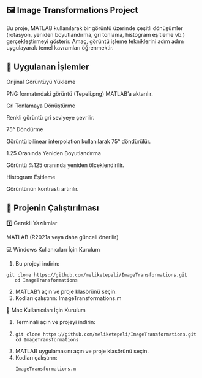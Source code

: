 ## 🖼️ Image Transformations Project

Bu proje, MATLAB kullanılarak bir görüntü üzerinde çeşitli dönüşümler (rotasyon, yeniden boyutlandırma, gri tonlama, histogram eşitleme vb.) gerçekleştirmeyi gösterir.
Amaç, görüntü işleme tekniklerini adım adım uygulayarak temel kavramları öğrenmektir.

## 📌 Uygulanan İşlemler

Orijinal Görüntüyü Yükleme

PNG formatındaki görüntü (Tepeli.png) MATLAB’a aktarılır.

Gri Tonlamaya Dönüştürme

Renkli görüntü gri seviyeye çevrilir.

75° Döndürme

Görüntü bilinear interpolation kullanılarak 75° döndürülür.

1.25 Oranında Yeniden Boyutlandırma

Görüntü %125 oranında yeniden ölçeklendirilir.

Histogram Eşitleme

Görüntünün kontrastı artırılır.

## 🚀 Projenin Çalıştırılması
1️⃣ Gerekli Yazılımlar

MATLAB (R2021a veya daha günceli önerilir)

💻 Windows Kullanıcıları İçin Kurulum

1. Bu projeyi indirin:
```
git clone https://github.com/meliketepeli/ImageTransformations.git
   cd ImageTransformations
```
2. MATLAB’ı açın ve proje klasörünü seçin.
3. Kodları çalıştırın:
   ImageTransformations.m

🍏 Mac Kullanıcıları İçin Kurulum
1. Terminali açın ve projeyi indirin:
2. ```
   git clone https://github.com/meliketepeli/ImageTransformations.git
   cd ImageTransformations

3. MATLAB uygulamasını açın ve proje klasörünü seçin.
4. Kodları çalıştırın:
   ```
   ImageTransformations.m


